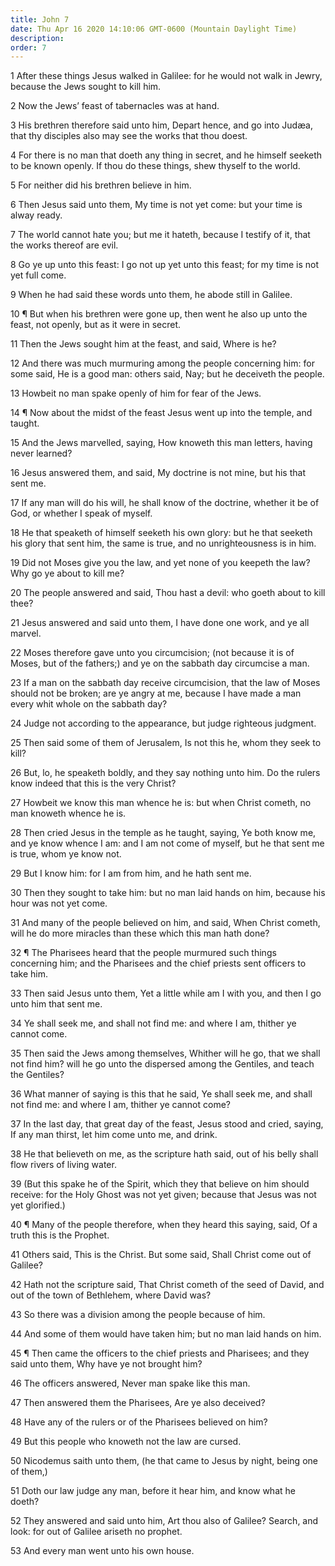 ```yaml
---
title: John 7
date: Thu Apr 16 2020 14:10:06 GMT-0600 (Mountain Daylight Time)
description: 
order: 7
---
```


<p>
  1 After these things Jesus walked in Galilee: for he would not walk in Jewry,
  because the Jews sought to kill him.
</p>
<p>2 Now the Jews&#x2019; feast of tabernacles was at hand.</p>
<p>
  3 His brethren therefore said unto him, Depart hence, and go into Jud&#xE6;a,
  that thy disciples also may see the works that thou doest.
</p>
<p>
  4 For there is no man that doeth any thing in secret, and he himself seeketh
  to be known openly. If thou do these things, shew thyself to the world.
</p>
<p>5 For neither did his brethren believe in him.</p>
<p>
  6 Then Jesus said unto them, My time is not yet come: but your time is alway
  ready.
</p>
<p>
  7 The world cannot hate you; but me it hateth, because I testify of it, that
  the works thereof are evil.
</p>
<p>
  8 Go ye up unto this feast: I go not up yet unto this feast; for my time is
  not yet full come.
</p>
<p>9 When he had said these words unto them, he abode still in Galilee.</p>
<p>
  10 &#xB6; But when his brethren were gone up, then went he also up unto the
  feast, not openly, but as it were in secret.
</p>
<p>11 Then the Jews sought him at the feast, and said, Where is he?</p>
<p>
  12 And there was much murmuring among the people concerning him: for some
  said, He is a good man: others said, Nay; but he deceiveth the people.
</p>
<p>13 Howbeit no man spake openly of him for fear of the Jews.</p>
<p>
  14 &#xB6; Now about the midst of the feast Jesus went up into the temple, and
  taught.
</p>
<p>
  15 And the Jews marvelled, saying, How knoweth this man letters, having never
  learned?
</p>
<p>
  16 Jesus answered them, and said, My doctrine is not mine, but his that sent
  me.
</p>
<p>
  17 If any man will do his will, he shall know of the doctrine, whether it be
  of God, or whether I speak of myself.
</p>
<p>
  18 He that speaketh of himself seeketh his own glory: but he that seeketh his
  glory that sent him, the same is true, and no unrighteousness is in him.
</p>
<p>
  19 Did not Moses give you the law, and yet none of you keepeth the law? Why go
  ye about to kill me?
</p>
<p>
  20 The people answered and said, Thou hast a devil: who goeth about to kill
  thee?
</p>
<p>
  21 Jesus answered and said unto them, I have done one work, and ye all marvel.
</p>
<p>
  22 Moses therefore gave unto you circumcision; (not because it is of Moses,
  but of the fathers;) and ye on the sabbath day circumcise a man.
</p>
<p>
  23 If a man on the sabbath day receive circumcision, that the law of Moses
  should not be broken; are ye angry at me, because I have made a man every whit
  whole on the sabbath day?
</p>
<p>24 Judge not according to the appearance, but judge righteous judgment.</p>
<p>
  25 Then said some of them of Jerusalem, Is not this he, whom they seek to
  kill?
</p>
<p>
  26 But, lo, he speaketh boldly, and they say nothing unto him. Do the rulers
  know indeed that this is the very Christ?
</p>
<p>
  27 Howbeit we know this man whence he is: but when Christ cometh, no man
  knoweth whence he is.
</p>
<p>
  28 Then cried Jesus in the temple as he taught, saying, Ye both know me, and
  ye know whence I am: and I am not come of myself, but he that sent me is true,
  whom ye know not.
</p>
<p>29 But I know him: for I am from him, and he hath sent me.</p>
<p>
  30 Then they sought to take him: but no man laid hands on him, because his
  hour was not yet come.
</p>
<p>
  31 And many of the people believed on him, and said, When Christ cometh, will
  he do more miracles than these which this man hath done?
</p>
<p>
  32 &#xB6; The Pharisees heard that the people murmured such things concerning
  him; and the Pharisees and the chief priests sent officers to take him.
</p>
<p>
  33 Then said Jesus unto them, Yet a little while am I with you, and then I go
  unto him that sent me.
</p>
<p>
  34 Ye shall seek me, and shall not find me: and where I am, thither ye cannot
  come.
</p>
<p>
  35 Then said the Jews among themselves, Whither will he go, that we shall not
  find him? will he go unto the dispersed among the Gentiles, and teach the
  Gentiles?
</p>
<p>
  36 What manner of saying is this that he said, Ye shall seek me, and shall not
  find me: and where I am, thither ye cannot come?
</p>
<p>
  37 In the last day, that great day of the feast, Jesus stood and cried,
  saying, If any man thirst, let him come unto me, and drink.
</p>
<p>
  38 He that believeth on me, as the scripture hath said, out of his belly shall
  flow rivers of living water.
</p>
<p>
  39 (But this spake he of the Spirit, which they that believe on him should
  receive: for the Holy Ghost was not yet given; because that Jesus was not yet
  glorified.)
</p>
<p>
  40 &#xB6; Many of the people therefore, when they heard this saying, said, Of
  a truth this is the Prophet.
</p>
<p>
  41 Others said, This is the Christ. But some said, Shall Christ come out of
  Galilee?
</p>
<p>
  42 Hath not the scripture said, That Christ cometh of the seed of David, and
  out of the town of Bethlehem, where David was?
</p>
<p>43 So there was a division among the people because of him.</p>
<p>44 And some of them would have taken him; but no man laid hands on him.</p>
<p>
  45 &#xB6; Then came the officers to the chief priests and Pharisees; and they
  said unto them, Why have ye not brought him?
</p>
<p>46 The officers answered, Never man spake like this man.</p>
<p>47 Then answered them the Pharisees, Are ye also deceived?</p>
<p>48 Have any of the rulers or of the Pharisees believed on him?</p>
<p>49 But this people who knoweth not the law are cursed.</p>
<p>
  50 Nicodemus saith unto them, (he that came to Jesus by night, being one of
  them,)
</p>
<p>
  51 Doth our law judge any man, before it hear him, and know what he doeth?
</p>
<p>
  52 They answered and said unto him, Art thou also of Galilee? Search, and
  look: for out of Galilee ariseth no prophet.
</p>
<p>53 And every man went unto his own house.</p>
